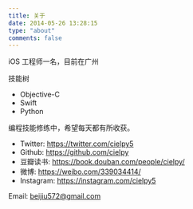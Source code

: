 ```yaml
---
title: 关于
date: 2014-05-26 13:28:15
type: "about"
comments: false
---
```

iOS 工程师一名，目前在广州

技能树
- Objective-C
- Swift
- Python

编程技能修练中，希望每天都有所收获。

-  Twitter: https://twitter.com/cielpy5
-  Github: https://github.com/cielpy
-  豆瓣读书: https://book.douban.com/people/cielpy/
-  微博: https://weibo.com/339034414/
-  Instagram: https://instagram.com/cielpy5

Email: beijiu572@gmail.com

